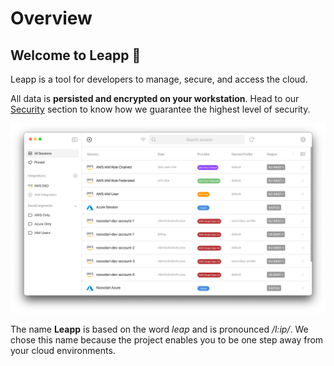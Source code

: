 # Overview

## Welcome to Leapp :rocket:

Leapp is a tool for developers to manage, secure, and access the cloud.

All data is **persisted and encrypted on your workstation**. Head to our [Security](/0.9.0/security/intro) section to know how we guarantee the highest level of security.

![Leapp Main Window](images/screens/newuxui/main-window.png?style=center-img)

The name **Leapp** is based on the word *leap* and is pronounced */l:ip/*. We chose this name because the project enables you to be one step away from your cloud environments.

